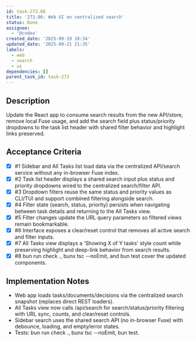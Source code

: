 ```yaml
---
id: task-273.06
title: '273.06: Web UI on centralized search'
status: Done
assignee:
  - '@codex'
created_date: '2025-09-19 18:34'
updated_date: '2025-09-21 21:35'
labels:
  - web
  - search
  - ui
dependencies: []
parent_task_id: task-273
---
```


## Description

<!-- SECTION:DESCRIPTION:BEGIN -->
Update the React app to consume search results from the new API/store, remove local Fuse usage, and add the search field plus status/priority dropdowns to the task list header with shared filter behavior and highlight links preserved.
<!-- SECTION:DESCRIPTION:END -->

## Acceptance Criteria
<!-- AC:BEGIN -->
- [x] #1 Sidebar and All Tasks list load data via the centralized API/search service without any in-browser Fuse index.
- [x] #2 Task list header displays a shared search input plus status and priority dropdowns wired to the centralized search/filter API.
- [x] #3 Dropdown filters reuse the same status and priority values as CLI/TUI and support combined filtering alongside search.
- [x] #4 Filter state (search, status, priority) persists when navigating between task details and returning to the All Tasks view.
- [x] #5 Filter changes update the URL query parameters so filtered views remain bookmarkable.
- [x] #6 Interface exposes a clear/reset control that removes all active search and filter inputs.
- [x] #7 All Tasks view displays a 'Showing X of Y tasks' style count while preserving highlight and deep-link behavior from search results.
- [x] #8 bun run check ., bunx tsc --noEmit, and bun test cover the updated components.
<!-- AC:END -->

## Implementation Notes

<!-- SECTION:NOTES:BEGIN -->
- Web app loads tasks/documents/decisions via the centralized search snapshot (replaces direct REST loaders).
- All Tasks view now calls /api/search for search/status/priority filtering with URL sync, counts, and clear/reset controls.
- Sidebar search uses the shared search API (no in-browser Fuse) with debounce, loading, and empty/error states.
- Tests: bun run check ., bunx tsc --noEmit, bun test.
<!-- SECTION:NOTES:END -->
